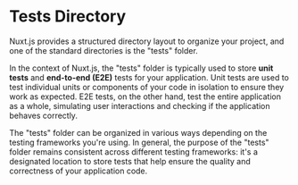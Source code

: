 # Tests Directory

Nuxt.js provides a structured directory layout to organize your project, and one of the standard directories is the "tests" folder.

In the context of Nuxt.js, the "tests" folder is typically used to store **unit tests** and **end-to-end (E2E)** tests for your application. Unit tests are used to test individual units or components of your code in isolation to ensure they work as expected. E2E tests, on the other hand, test the entire application as a whole, simulating user interactions and checking if the application behaves correctly.

The "tests" folder can be organized in various ways depending on the testing frameworks you're using. In general, the purpose of the "tests" folder remains consistent across different testing frameworks: it's a designated location to store tests that help ensure the quality and correctness of your application code.